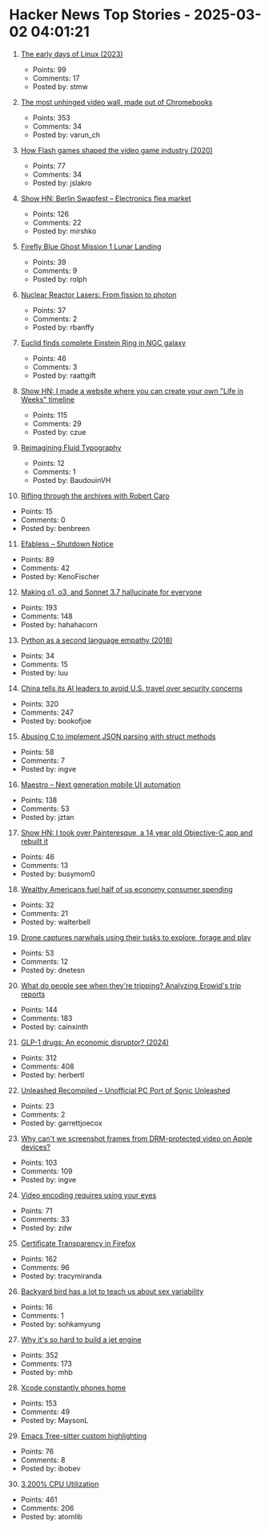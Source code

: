 # Hacker News Top Stories - 2025-03-02 04:01:21

1. [The early days of Linux (2023)](https://lwn.net/Articles/928581/)
   - Points: 99
   - Comments: 17
   - Posted by: stmw

2. [The most unhinged video wall, made out of Chromebooks](https://varun.ch/posts/videowall/)
   - Points: 353
   - Comments: 34
   - Posted by: varun_ch

3. [How Flash games shaped the video game industry (2020)](https://www.flashgamehistory.com/)
   - Points: 77
   - Comments: 34
   - Posted by: jslakro

4. [Show HN: Berlin Swapfest – Electronics flea market](https://www.swapfest.berlin/)
   - Points: 126
   - Comments: 22
   - Posted by: mirshko

5. [Firefly Blue Ghost Mission 1 Lunar Landing](https://plus.nasa.gov/scheduled-video/firefly-blue-ghost-mission-1-lunar-landing/)
   - Points: 39
   - Comments: 9
   - Posted by: rolph

6. [Nuclear Reactor Lasers: From fission to photon](http://toughsf.blogspot.com/2019/04/nuclear-reactor-lasers-from-fission-to.html)
   - Points: 37
   - Comments: 2
   - Posted by: rbanffy

7. [Euclid finds complete Einstein Ring in NGC galaxy](https://www.euclid-ec.org/einstein-ring-in-ngc-6505/)
   - Points: 46
   - Comments: 3
   - Posted by: raattgift

8. [Show HN: I made a website where you can create your own "Life in Weeks" timeline](https://lifeweeks.app/)
   - Points: 115
   - Comments: 29
   - Posted by: czue

9. [Reimagining Fluid Typography](https://www.oddbird.net/2025/02/12/fluid-type/)
   - Points: 12
   - Comments: 1
   - Posted by: BaudouinVH

10. [Rifling through the archives with Robert Caro](https://www.smithsonianmag.com/history/rifling-through-archives-legendary-historian-robert-caro-180985956/)
   - Points: 15
   - Comments: 0
   - Posted by: benbreen

11. [Efabless – Shutdown Notice](https://efabless.com/notice)
   - Points: 89
   - Comments: 42
   - Posted by: KenoFischer

12. [Making o1, o3, and Sonnet 3.7 hallucinate for everyone](https://bengarcia.dev/making-o1-o3-and-sonnet-3-7-hallucinate-for-everyone)
   - Points: 193
   - Comments: 148
   - Posted by: hahahacorn

13. [Python as a second language empathy (2018)](https://ballingt.com/python-second-language-empathy/)
   - Points: 34
   - Comments: 15
   - Posted by: luu

14. [China tells its AI leaders to avoid U.S. travel over security concerns](https://www.wsj.com/world/china/china-ai-us-travel-advisory-ff248349)
   - Points: 320
   - Comments: 247
   - Posted by: bookofjoe

15. [Abusing C to implement JSON parsing with struct methods](https://xnacly.me/posts/2025/json-parser-in-c-with-methods/)
   - Points: 58
   - Comments: 7
   - Posted by: ingve

16. [Maestro – Next generation mobile UI automation](https://github.com/mobile-dev-inc/Maestro)
   - Points: 138
   - Comments: 53
   - Posted by: jztan

17. [Show HN: I took over Painteresque, a 14 year old Objective-C app and rebuilt it](https://apps.apple.com/ca/app/painteresque-photo-to-sketch/id6742038583)
   - Points: 46
   - Comments: 13
   - Posted by: busymom0

18. [Wealthy Americans fuel half of us economy consumer spending](https://www.bloomberg.com/news/articles/2025-02-28/wealthy-americans-fuel-half-of-us-economy-consumer-spending)
   - Points: 32
   - Comments: 21
   - Posted by: walterbell

19. [Drone captures narwhals using their tusks to explore, forage and play](https://phys.org/news/2025-02-drone-captures-narwhals-tusks-explore.html)
   - Points: 53
   - Comments: 12
   - Posted by: dnetesn

20. [What do people see when they're tripping? Analyzing Erowid's trip reports](https://themicrodose.substack.com/p/what-do-people-see-when-theyre-tripping)
   - Points: 144
   - Comments: 183
   - Posted by: cainxinth

21. [GLP-1 drugs: An economic disruptor? (2024)](https://wildfirelabs.substack.com/p/the-100-trillion-disruption-the-unforeseen)
   - Points: 312
   - Comments: 408
   - Posted by: herbertl

22. [Unleashed Recompiled – Unofficial PC Port of Sonic Unleashed](https://github.com/hedge-dev/UnleashedRecomp)
   - Points: 23
   - Comments: 2
   - Posted by: garrettjoecox

23. [Why can't we screenshot frames from DRM-protected video on Apple devices?](https://daringfireball.net/2025/03/why_cant_we_screenshot_frames_from_drm-protected_video)
   - Points: 103
   - Comments: 109
   - Posted by: ingve

24. [Video encoding requires using your eyes](https://redvice.org/2025/encoding-requires-eyes/)
   - Points: 71
   - Comments: 33
   - Posted by: zdw

25. [Certificate Transparency in Firefox](https://blog.transparency.dev/ct-in-firefox)
   - Points: 162
   - Comments: 96
   - Posted by: tracymiranda

26. [Backyard bird has a lot to teach us about sex variability](https://www.scientificamerican.com/article/a-backyard-bird-offers-a-new-way-of-thinking-about-sexes/)
   - Points: 16
   - Comments: 1
   - Posted by: sohkamyung

27. [Why it's so hard to build a jet engine](https://www.construction-physics.com/p/why-its-so-hard-to-build-a-jet-engine)
   - Points: 352
   - Comments: 173
   - Posted by: mhb

28. [Xcode constantly phones home](https://lapcatsoftware.com/articles/2025/2/5.html?__readwiseLocation=)
   - Points: 153
   - Comments: 49
   - Posted by: MaysonL

29. [Emacs Tree-sitter custom highlighting](https://amitp.blogspot.com/2025/02/emacs-tree-sitter-custom-highlighting.html)
   - Points: 76
   - Comments: 8
   - Posted by: ibobev

30. [3,200% CPU Utilization](https://josephmate.github.io/2025-02-26-3200p-cpu-util/)
   - Points: 461
   - Comments: 206
   - Posted by: atomlib

